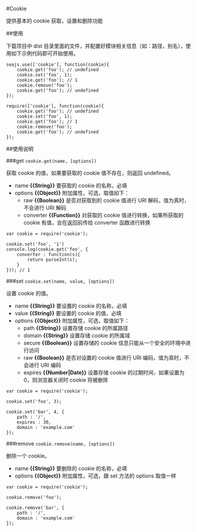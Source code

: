 #Cookie

提供基本的 cookie 获取，设置和删除功能

##使用

下载项目中 dist 目录里面的文件，并配置好模块相关信息（如：路径，别名），使用如下示例代码即可开始使用。

```
seajs.use(['cookie'], function(cookie){
    cookie.get('foo'); // undefined
    cookie.set('foo', 1);
    cookie.get('foo'); // 1
    cookie.remove('foo');
    cookie.get('foo'); // undefined
});

require(['cookie'], function(cookie){
    cookie.get('foo'); // undefined
    cookie.set('foo', 1);
    cookie.get('foo'); // 1
    cookie.remove('foo');
    cookie.get('foo'); // undefined
});
```

##使用说明

###get ``cookie.get(name, [options])``

获取 cookie 的值，如果要获取的 cookie 值不存在，则返回 undefined。

- name **{{String}}** 要获取的 cookie 的名称，必填
- options **{{Object}}** 附加属性，可选，取值如下：
  - raw  **{{Boolean}}** 是否对获取到的 cookie 值进行 URI 解码，值为真时，不会进行 URI 解码
  - converter **{{Function}}** 对获取的 cookie 值进行转换，如果所获取的 cookie 有值，会在返回前传给 converter 函数进行转换

```
var cookie = require('cookie');

cookie.set('foo', '1')
console.log(cookie.get('foo', {
    converter : function(s){
        return parseInt(s);
    }
})); // 1
```

###set ``cookie.set(name, value, [options])``

设置 cookie 的值。

- name **{{String}}** 要设置的 cookie 的名称，必填
- value **{{String}}** 要设置的 cookie 的值，必填
- options **{{Object}}** 附加属性，可选，取值如下：
  - path **{{String}}** 设置存储 cookie 的所属路径
  - domain **{{String}}** 设置存储 cookie 的所属域
  - secure **{{Boolean}}** 设置存储的 cookie 信息只能从一个安全的环境中进行访问
   - raw **{{Boolean}}** 是否对设置的 cookie 值进行 URI 编码，值为真时，不会进行 URI 编码
  - expires **{{Number|Date}}** 设置存储 cookie 的过期时间，如果设置为 0，则浏览器关闭时 cookie 将被删除

```
var cookie = require('cookie');

cookie.set('foo', 3);

cookie.set('bar', 4, {
    path : '/',
    expires : 30,
    domain : 'example.com'
});
```

###remove ``cookie.remove(name, [options])``

删除一个 cookie。

- name **{{String}}** 要删除的 cookie 的名称，必填
- options **{{Object}}** 附加属性，可选，跟 set 方法的 options 取值一样

```
var cookie = require('cookie');

cookie.remove('foo');

cookie.remove('bar', {
    path : '/',
    domain : 'example.com'
});
```

